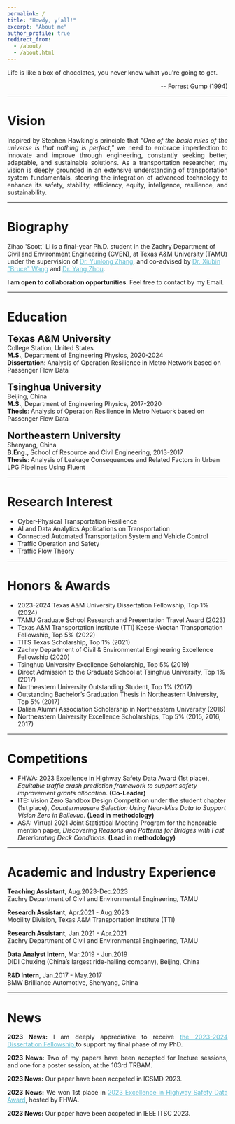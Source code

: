 ```yaml
---
permalink: /
title: "Howdy, y’all!"
excerpt: "About me"
author_profile: true
redirect_from: 
  - /about/
  - /about.html
---
```




<p>Life is like a box of chocolates, you never know what you're going to get.</p>
<p style="text-align: right;">-- Forrest Gump (1994)</p>




<hr color="#FFFFFF" />

Vision
======
<div style="text-align: justify"> 

<p> Inspired by Stephen Hawking's principle that <i>"One of the basic rules of the universe is that nothing is perfect,"</i> we need to embrace imperfection to innovate and improve through engineering, constantly seeking better, adaptable, and sustainable solutions. As a transportation researcher, my vision is deeply grounded in an extensive understanding of transportation system fundamentals, steering the integration of advanced technology to enhance its safety, stability, efficiency, equity, intellgence, resilience, and sustainability.</p> 


<hr color="#FFFFFF" />
</div>


Biography
======

<!-- --------------------------------First Person --------------------------- -->


<p>Zihao 'Scott' Li is a final-year Ph.D. student in the Zachry Department of Civil and Environment Engineering (CVEN), at Texas A&M University (TAMU) under the supervision of <a href="https://engineering.tamu.edu/civil/profiles/yzhang.html" style="color:#5dbcd2;">Dr. Yunlong Zhang</a>, and co-advised by  <a href="https://engineering.tamu.edu/civil/profiles/bwang.html" style="color:#5dbcd2;">Dr. Xiubin "Bruce" Wang</a> and <a href="https://engineering.tamu.edu/civil/profiles/zhou-yang.html" style="color:#5dbcd2;">Dr. Yang Zhou</a>.</p>

<p><b>I am open to collaboration opportunities</b>. Feel free to contact by my Email.</p>

<hr color="#FFFFFF" />


Education
======
<div style="font-size: 22px;"><b>Texas A&M University</b></div>
College Station, United States<br/>
<strong>M.S.</strong>, Department of Engineering Physics, 2020-2024<br/>
<strong>Dissertation</strong>: Analysis of Operation Resilience in Metro Network based on Passenger Flow Data<br/>
<br/>

<div  style="font-size: 22px;"><b>Tsinghua University</b></div>
Beijing, China<br/>
<strong>M.S.</strong>, Department of Engineering Physics, 2017-2020<br/>
<strong>Thesis</strong>: Analysis of Operation Resilience in Metro Network based on Passenger Flow Data<br/>
<br/>

<div style="font-size: 22px;"><b>Northeastern University</b></div>
Shenyang, China<br/>
<strong>B.Eng.</strong>, School of Resource and Civil Engineering, 2013-2017<br/>
<strong>Thesis</strong>: Analysis of Leakage Consequences and Related Factors in Urban LPG Pipelines Using Fluent<br/>


<hr color="#FFFFFF" />

Research Interest
======
<ul>
<li>Cyber-Physical Transportation Resilience</li>
<li>AI and Data Analytics Applications on Transportation</li>
<li>Connected Automated Transportation System and Vehicle Control </li>
<li>Traffic Operation and Safety  </li>
<li>Traffic Flow Theory </li>
</ul>


<hr color="#FFFFFF" />

Honors & Awards
======
<ul>
<li>2023-2024 Texas A&M University Dissertation Fellowship, Top 1% (2024)</li>
<li>TAMU Graduate School Research and Presentation Travel Award (2023)</li>
<li>Texas A&M Transportation Institute (TTI) Keese-Wootan Transportation Fellowship, Top 5% (2022) </li>
<li>TITS Texas Scholarship, Top 1% (2021)  </li>
<li>Zachry Department of Civil & Environmental Engineering Excellence Fellowship (2020)</li>
<li>Tsinghua University Excellence Scholarship, Top 5% (2019)</li>
<li>Direct Admission to the Graduate School at Tsinghua University, Top 1% (2017)</li>
<li>Northeastern University Outstanding Student, Top 1% (2017)</li>
<li>Outstanding Bachelor’s Graduation Thesis in Northeastern University, Top 5% (2017)</li>
<li>Dalian Alumni Association Scholarship in Northeastern University (2016)</li>
<li>Northeastern University Excellence Scholarships, Top 5% (2015, 2016, 2017)</li>
</ul>

<hr color="#FFFFFF" />

Competitions
======
<ul>
<li>FHWA: 2023 Excellence in Highway Safety Data Award (1st place), <i>Equitable traffic crash prediction framework to support safety improvement grants allocation</i>. <b>(Co-Leader)</b> </li>
<li>ITE: Vision Zero Sandbox Design Competition under the student chapter (1st place), <i>Countermeasure Selection Using Near-Miss Data to Support Vision Zero in Bellevue</i>. <b>(Lead in methodology)</b></li>
<li>ASA: Virtual 2021 Joint Statistical Meeting Program for the honorable mention paper, <i>Discovering Reasons and Patterns for Bridges with Fast Deteriorating Deck Conditions</i>. <b>(Lead in methodology)</b></li>
</ul>

<hr color="#FFFFFF" />

Academic and Industry Experience
======
<b>Teaching Assistant</b>, Aug.2023-Dec.2023<br/>
Zachry Department of Civil and Environmental Engineering, TAMU<br/>

<b>Research Assistant</b>, Apr.2021 - Aug.2023<br/>
Mobility Division, Texas A&M Transportation Institute (TTI)<br/>

<b>Research Assistant</b>, Jan.2021 - Apr.2021<br/>
Zachry Department of Civil and Environmental Engineering, TAMU<br/>

<b>Data Analyst Intern</b>, Mar.2019 - Jun.2019<br/>
DIDI Chuxing (China’s largest ride-hailing company), Beijing, China<br/>

<b>R&D Intern</b>, Jan.2017 - May.2017<br/>
BMW Brilliance Automotive, Shenyang, China <br/>

<hr color="#FFFFFF" />


News
======

<div style="text-align: justify"> 

<p><b>2023 News:</b> I am deeply appreciative to receive <a href="https://grad.tamu.edu/knowledge-center/funding-and-benefits/2023-2024-dissertation-fellowship-awardees" style="color:#5dbcd2;"> the 2023-2024 Dissertation Fellowship </a> to support my final phase of my PhD.</p>

<p><b>2023 News:</b> Two of my papers have been accepted for lecture sessions, and one for a poster session, at the 103rd TRBAM.

<p><b>2023 News:</b> Our paper have been accpeted in ICSMD 2023.

<p><b>2023 News:</b> We won 1st place in <a href="https://highways.dot.gov/research/safety/hsis/Excellence-Awards" style="color:#5dbcd2;">2023 Excellence in Highway Safety Data Award</a>, hosted by FHWA.

<p><b>2023 News:</b> Our paper have been accpeted in IEEE ITSC 2023.

</div>


